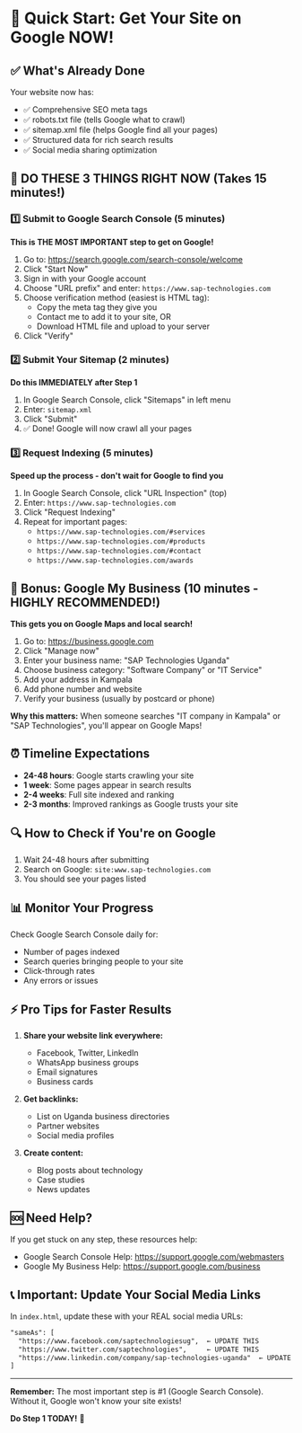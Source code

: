 # 🚀 Quick Start: Get Your Site on Google NOW!

## ✅ What's Already Done
Your website now has:
- ✅ Comprehensive SEO meta tags
- ✅ robots.txt file (tells Google what to crawl)
- ✅ sitemap.xml file (helps Google find all your pages)
- ✅ Structured data for rich search results
- ✅ Social media sharing optimization

## 🎯 DO THESE 3 THINGS RIGHT NOW (Takes 15 minutes!)

### 1️⃣ Submit to Google Search Console (5 minutes)
**This is THE MOST IMPORTANT step to get on Google!**

1. Go to: https://search.google.com/search-console/welcome
2. Click "Start Now"
3. Sign in with your Google account
4. Choose "URL prefix" and enter: `https://www.sap-technologies.com`
5. Choose verification method (easiest is HTML tag):
   - Copy the meta tag they give you
   - Contact me to add it to your site, OR
   - Download HTML file and upload to your server
6. Click "Verify"

### 2️⃣ Submit Your Sitemap (2 minutes)
**Do this IMMEDIATELY after Step 1**

1. In Google Search Console, click "Sitemaps" in left menu
2. Enter: `sitemap.xml`
3. Click "Submit"
4. ✅ Done! Google will now crawl all your pages

### 3️⃣ Request Indexing (5 minutes)
**Speed up the process - don't wait for Google to find you**

1. In Google Search Console, click "URL Inspection" (top)
2. Enter: `https://www.sap-technologies.com`
3. Click "Request Indexing"
4. Repeat for important pages:
   - `https://www.sap-technologies.com/#services`
   - `https://www.sap-technologies.com/#products`
   - `https://www.sap-technologies.com/#contact`
   - `https://www.sap-technologies.com/awards`

## 📱 Bonus: Google My Business (10 minutes - HIGHLY RECOMMENDED!)
**This gets you on Google Maps and local search!**

1. Go to: https://business.google.com
2. Click "Manage now"
3. Enter your business name: "SAP Technologies Uganda"
4. Choose business category: "Software Company" or "IT Service"
5. Add your address in Kampala
6. Add phone number and website
7. Verify your business (usually by postcard or phone)

**Why this matters:** When someone searches "IT company in Kampala" or "SAP Technologies", you'll appear on Google Maps!

## ⏰ Timeline Expectations

- **24-48 hours**: Google starts crawling your site
- **1 week**: Some pages appear in search results
- **2-4 weeks**: Full site indexed and ranking
- **2-3 months**: Improved rankings as Google trusts your site

## 🔍 How to Check if You're on Google

1. Wait 24-48 hours after submitting
2. Search on Google: `site:www.sap-technologies.com`
3. You should see your pages listed

## 📊 Monitor Your Progress

Check Google Search Console daily for:
- Number of pages indexed
- Search queries bringing people to your site
- Click-through rates
- Any errors or issues

## ⚡ Pro Tips for Faster Results

1. **Share your website link everywhere:**
   - Facebook, Twitter, LinkedIn
   - WhatsApp business groups
   - Email signatures
   - Business cards

2. **Get backlinks:**
   - List on Uganda business directories
   - Partner websites
   - Social media profiles

3. **Create content:**
   - Blog posts about technology
   - Case studies
   - News updates

## 🆘 Need Help?

If you get stuck on any step, these resources help:
- Google Search Console Help: https://support.google.com/webmasters
- Google My Business Help: https://support.google.com/business

## 📞 Important: Update Your Social Media Links

In `index.html`, update these with your REAL social media URLs:
```html
"sameAs": [
  "https://www.facebook.com/saptechnologiesug",  ← UPDATE THIS
  "https://www.twitter.com/saptechnologies",     ← UPDATE THIS
  "https://www.linkedin.com/company/sap-technologies-uganda"  ← UPDATE THIS
]
```

---

**Remember:** The most important step is #1 (Google Search Console). Without it, Google won't know your site exists!

**Do Step 1 TODAY!** 🚀
